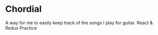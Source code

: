 # Chordial
A way for me to easily keep track of the songs I play for guitar.
React &amp; Redux Practice 


